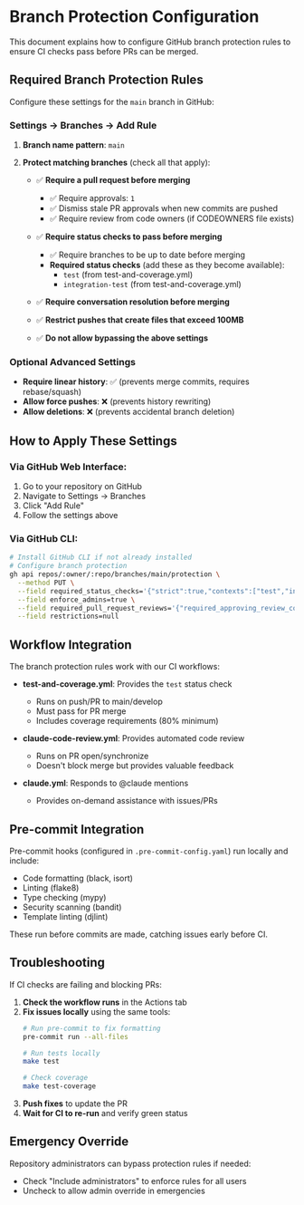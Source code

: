 # Branch Protection Configuration

This document explains how to configure GitHub branch protection rules to ensure CI checks pass before PRs can be merged.

## Required Branch Protection Rules

Configure these settings for the `main` branch in GitHub:

### Settings → Branches → Add Rule

1. **Branch name pattern**: `main`

2. **Protect matching branches** (check all that apply):
   - ✅ **Require a pull request before merging**
     - ✅ Require approvals: `1`
     - ✅ Dismiss stale PR approvals when new commits are pushed
     - ✅ Require review from code owners (if CODEOWNERS file exists)

   - ✅ **Require status checks to pass before merging**
     - ✅ Require branches to be up to date before merging
     - **Required status checks** (add these as they become available):
       - `test` (from test-and-coverage.yml)
       - `integration-test` (from test-and-coverage.yml)

   - ✅ **Require conversation resolution before merging**

   - ✅ **Restrict pushes that create files that exceed 100MB**

   - ✅ **Do not allow bypassing the above settings**

### Optional Advanced Settings

- **Require linear history**: ✅ (prevents merge commits, requires rebase/squash)
- **Allow force pushes**: ❌ (prevents history rewriting)
- **Allow deletions**: ❌ (prevents accidental branch deletion)

## How to Apply These Settings

### Via GitHub Web Interface:
1. Go to your repository on GitHub
2. Navigate to Settings → Branches
3. Click "Add Rule"
4. Follow the settings above

### Via GitHub CLI:
```bash
# Install GitHub CLI if not already installed
# Configure branch protection
gh api repos/:owner/:repo/branches/main/protection \
  --method PUT \
  --field required_status_checks='{"strict":true,"contexts":["test","integration-test"]}' \
  --field enforce_admins=true \
  --field required_pull_request_reviews='{"required_approving_review_count":1,"dismiss_stale_reviews":true}' \
  --field restrictions=null
```

## Workflow Integration

The branch protection rules work with our CI workflows:

- **test-and-coverage.yml**: Provides the `test` status check
  - Runs on push/PR to main/develop
  - Must pass for PR merge
  - Includes coverage requirements (80% minimum)

- **claude-code-review.yml**: Provides automated code review
  - Runs on PR open/synchronize
  - Doesn't block merge but provides valuable feedback

- **claude.yml**: Responds to @claude mentions
  - Provides on-demand assistance with issues/PRs

## Pre-commit Integration

Pre-commit hooks (configured in `.pre-commit-config.yaml`) run locally and include:
- Code formatting (black, isort)
- Linting (flake8)
- Type checking (mypy)
- Security scanning (bandit)
- Template linting (djlint)

These run before commits are made, catching issues early before CI.

## Troubleshooting

If CI checks are failing and blocking PRs:

1. **Check the workflow runs** in the Actions tab
2. **Fix issues locally** using the same tools:
   ```bash
   # Run pre-commit to fix formatting
   pre-commit run --all-files

   # Run tests locally
   make test

   # Check coverage
   make test-coverage
   ```
3. **Push fixes** to update the PR
4. **Wait for CI to re-run** and verify green status

## Emergency Override

Repository administrators can bypass protection rules if needed:
- Check "Include administrators" to enforce rules for all users
- Uncheck to allow admin override in emergencies
